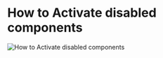 # How to Activate disabled components

![How to Activate disabled components](/tutorials/activate-deactivated-components.png)